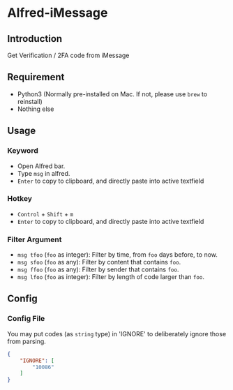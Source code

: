 # Alfred-iMessage

## Introduction
Get Verification / 2FA code from iMessage

## Requirement
- Python3 (Normally pre-installed on Mac. If not, please use `brew` to reinstall)
- Nothing else

## Usage

### Keyword
- Open Alfred bar.
- Type `msg` in alfred.
- `Enter` to copy to clipboard, and directly paste into active textfield

### Hotkey
- `Control` + `Shift` + `m`
- `Enter` to copy to clipboard, and directly paste into active textfield

### Filter Argument
- `msg tfoo` (`foo` as integer): Filter by time, from `foo` days before, to now.
- `msg sfoo` (`foo` as any): Filter by content that contains `foo`.
- `msg ffoo` (`foo` as any): Filter by sender that contains `foo`.
- `msg lfoo` (`foo` as integer): Filter by length of code larger than `foo`.

## Config
### Config File
You may put codes (as `string` type) in 'IGNORE' to deliberately ignore those from parsing.
```json
{
    "IGNORE": [
        "10086"
    ]
}
```
